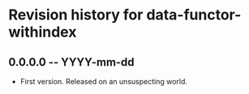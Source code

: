 # Revision history for data-functor-withindex

## 0.0.0.0 -- YYYY-mm-dd

* First version. Released on an unsuspecting world.
